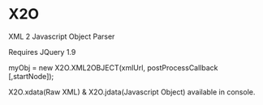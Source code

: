 # X2O
XML 2 Javascript Object Parser

Requires JQuery 1.9

myObj = new X2O.XML2OBJECT(xmlUrl, postProcessCallback [,startNode]);

X2O.xdata(Raw XML) & X2O.jdata(Javascript Object) available in console.
